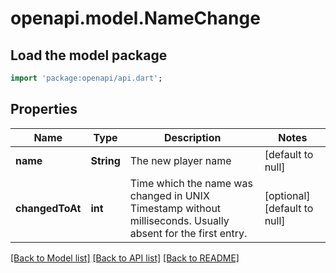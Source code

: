 # openapi.model.NameChange

## Load the model package
```dart
import 'package:openapi/api.dart';
```

## Properties
Name | Type | Description | Notes
------------ | ------------- | ------------- | -------------
**name** | **String** | The new player name | [default to null]
**changedToAt** | **int** | Time which the name was changed in UNIX Timestamp without milliseconds. Usually absent for the first entry. | [optional] [default to null]

[[Back to Model list]](../README.md#documentation-for-models) [[Back to API list]](../README.md#documentation-for-api-endpoints) [[Back to README]](../README.md)


